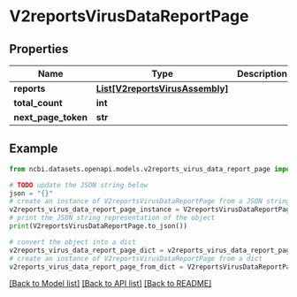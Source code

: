 # V2reportsVirusDataReportPage


## Properties

Name | Type | Description | Notes
------------ | ------------- | ------------- | -------------
**reports** | [**List[V2reportsVirusAssembly]**](V2reportsVirusAssembly.md) |  | [optional] 
**total_count** | **int** |  | [optional] 
**next_page_token** | **str** |  | [optional] 

## Example

```python
from ncbi.datasets.openapi.models.v2reports_virus_data_report_page import V2reportsVirusDataReportPage

# TODO update the JSON string below
json = "{}"
# create an instance of V2reportsVirusDataReportPage from a JSON string
v2reports_virus_data_report_page_instance = V2reportsVirusDataReportPage.from_json(json)
# print the JSON string representation of the object
print(V2reportsVirusDataReportPage.to_json())

# convert the object into a dict
v2reports_virus_data_report_page_dict = v2reports_virus_data_report_page_instance.to_dict()
# create an instance of V2reportsVirusDataReportPage from a dict
v2reports_virus_data_report_page_from_dict = V2reportsVirusDataReportPage.from_dict(v2reports_virus_data_report_page_dict)
```
[[Back to Model list]](../README.md#documentation-for-models) [[Back to API list]](../README.md#documentation-for-api-endpoints) [[Back to README]](../README.md)


